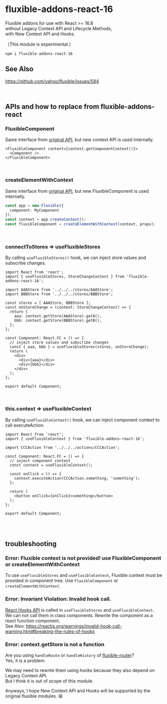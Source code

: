# fluxible-addons-react-16

Fluxible addons for use with React >= 16.8  
without Legacy Context API and Lifecycle Methods,  
with New Context API and Hooks.

（This module is experimental.）

```
npm i fluxible-addons-react-16
```

## See Also

https://github.com/yahoo/fluxible/issues/584

<br>

## APIs and how to replace from fluxible-addons-react

### FluxibleComponent

Same interface from [original API](https://github.com/yahoo/fluxible/blob/9586e4f438f5780f79f902d1275ee60c6b0d8170/packages/fluxible-addons-react/docs/api/FluxibleComponent.md), but new context API is used internally.

```tsx
<FluxibleComponent context={context.getComponentContext()}>
  <Component />
</FluxibleComponent>
```
<br>

### createElementWithContext

Same interface from [original API](https://github.com/yahoo/fluxible/blob/9586e4f438f5780f79f902d1275ee60c6b0d8170/packages/fluxible-addons-react/docs/api/createElementWithContext.md), but new FluxibleComponent is used internally.

```ts
const app = new Fluxible({
  component: MyComponent
});
const context = app.createContext();
const fluxibleComponent = createElementWithContext(context, props);
```
<br>

### connectToStores => useFluxibleStores

By calling `useFluxibleStores()` hook, we can inject store values and subscribe changes.

```tsx
import React from 'react';
import { useFluxibleStores, StoreChangeContext } from 'fluxible-addons-react-16';

import AAAStore from '../../../stores/AAAStore';
import BBBStore from '../../../stores/BBBStore';

const stores = [ AAAStore, BBBStore ];
const onStoreChange = (context: StoreChangeContext) => {
  return {
    aaa: context.getStore(AAAStore).getA(),
    bbb: context.getStore(BBBStore).getB(),
  };
};

const Component: React.FC = () => {
  // inject store values and subscribe changes
  const { aaa, bbb } = useFluxibleStores(stores, onStoreChange);
  return (
    <div>
      <div>{aaa}</div>
      <div>{bbb}</div>
    </div>
  );
};

export default Component;
```
<br>

### this.context => useFluxibleContext

By calling `useFluxibleContext()` hook, we can inject component context to call executeAction.

```tsx
import React from 'react';
import { useFluxibleContext } from 'fluxible-addons-react-16';

import CCCAction from '../../../actions/CCCAction';

const Component: React.FC = () => {
  // inject component context
  const context = useFluxibleContext();

  const onClick = () => {
    context.executeAction(CCCAction.something, 'something');
  };

  return (
    <button onClick={onClick}>something</button>
  );
};

export default Component;
```
<br><br>

## troubleshooting

### Error: Fluxible context is not provided! use FluxibleComponent or createElementWithContext

To use `useFluxibleStores` and `useFluxibleContext`, Fluxible context must be provided in component tree.
Use `FluxibleComponent` or `createElementWithContext`.

### Error: Invariant Violation: Invalid hook call.

[React Hooks API](https://reactjs.org/docs/hooks-reference.html) is called in `useFluxibleStores` and `useFluxibleContext`.  
We can not call them in class components. Rewrite the component as a react function component.  
See Also: https://reactjs.org/warnings/invalid-hook-call-warning.html#breaking-the-rules-of-hooks

### Error: context.getStore is not a function

Are you using `handleRoute` or `handleHistory` of [fluxible-router](https://github.com/yahoo/fluxible/tree/master/packages/fluxible-router)?  
Yes, it is a problem.

We may need to rewrite them using hooks because they also depend on Legacy Context API.  
But I think it is out of scope of this module.

Anyways, I hope New Context API and Hooks will be supported by the original fluxible modules. 😄
